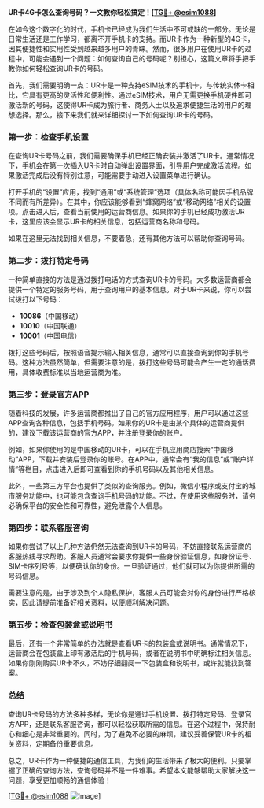 **UR卡4G卡怎么查询号码？一文教你轻松搞定！[[TG💪+ @esim1088](https://t.me/s/esim1088)]**

在如今这个数字化的时代，手机卡已经成为我们生活中不可或缺的一部分。无论是日常生活还是工作学习，都离不开手机卡的支持。而UR卡作为一种新型的4G卡，因其便捷性和实用性受到越来越多用户的青睐。然而，很多用户在使用UR卡的过程中，可能会遇到一个问题：如何查询自己的号码呢？别担心，这篇文章将手把手教你如何轻松查询UR卡的号码。

首先，我们需要明确一点：UR卡是一种支持eSIM技术的手机卡，与传统实体卡相比，它具有更高的灵活性和便利性。通过eSIM技术，用户无需更换手机硬件即可激活新的号码，这使得UR卡成为旅行者、商务人士以及追求便捷生活的用户的理想选择。那么，接下来我们就来详细探讨一下如何查询UR卡的号码。

### **第一步：检查手机设置**

在查询UR卡号码之前，我们需要确保手机已经正确安装并激活了UR卡。通常情况下，手机会在第一次插入UR卡时自动弹出设置界面，引导用户完成激活流程。如果激活完成后没有特别注意，可能需要手动进入设置菜单进行确认。

打开手机的“设置”应用，找到“通用”或“系统管理”选项（具体名称可能因手机品牌不同而有所差异）。在其中，你应该能够看到“蜂窝网络”或“移动网络”相关的设置项。点击进入后，查看当前使用的运营商信息。如果你的手机已经成功激活UR卡，这里应该会显示UR卡的相关信息，包括运营商名称和号码。

如果在这里无法找到相关信息，不要着急，还有其他方法可以帮助你查询号码。

### **第二步：拨打特定号码**

一种简单直接的方法是通过拨打电话的方式查询UR卡的号码。大多数运营商都会提供一个特定的服务号码，用于查询用户的基本信息。对于UR卡来说，你可以尝试拨打以下号码：

- **10086**（中国移动）
- **10010**（中国联通）
- **10001**（中国电信）

拨打这些号码后，按照语音提示输入相关信息，通常可以直接查询到你的手机号码。这种方法虽然简单，但需要注意的是，拨打这些号码可能会产生一定的通话费用，具体收费标准以当地运营商为准。

### **第三步：登录官方APP**

随着科技的发展，许多运营商都推出了自己的官方应用程序，用户可以通过这些APP查询各种信息，包括手机号码。如果你的UR卡是由某个具体的运营商提供的，建议下载该运营商的官方APP，并注册登录你的账户。

例如，如果你使用的是中国移动的UR卡，可以在手机应用商店搜索“中国移动”APP，下载并安装后登录你的账号。在APP中，通常会有“我的信息”或“账户详情”等栏目，点击进入后即可查看到你的手机号码以及其他相关信息。

此外，一些第三方平台也提供了类似的查询服务。例如，微信小程序或支付宝的城市服务功能中，也可能包含查询手机号码的功能。不过，在使用这些服务时，请务必确保平台的安全性和可靠性，避免泄露个人信息。

### **第四步：联系客服咨询**

如果你尝试了以上几种方法仍然无法查询到UR卡的号码，不妨直接联系运营商的客服热线寻求帮助。客服人员通常会要求你提供一些身份验证信息，如身份证号、SIM卡序列号等，以便确认你的身份。一旦验证通过，他们就可以为你提供所需的号码信息。

需要注意的是，由于涉及到个人隐私保护，客服人员可能会对你的身份进行严格核实，因此请提前准备好相关资料，以便顺利解决问题。

### **第五步：检查包装盒或说明书**

最后，还有一个非常简单的办法就是查看UR卡的包装盒或说明书。通常情况下，运营商会在包装盒上印有激活后的手机号码，或者在说明书中明确标注相关信息。如果你刚刚购买UR卡不久，不妨仔细翻阅一下包装盒和说明书，或许就能找到答案。

### **总结**

查询UR卡号码的方法多种多样，无论你是通过手机设置、拨打特定号码、登录官方APP，还是联系客服咨询，都可以轻松获取所需的信息。在这个过程中，保持耐心和细心是非常重要的。同时，为了避免不必要的麻烦，建议妥善保管UR卡的相关资料，定期备份重要信息。

总之，UR卡作为一种便捷的通信工具，为我们的生活带来了极大的便利。只要掌握了正确的查询方法，查询号码并不是一件难事。希望本文能够帮助大家解决这一问题，享受更加顺畅的通信体验！

[[TG💪+ @esim1088](https://t.me/s/esim1088) ![Image](https://i.postimg.cc/4NQfJmqS/Snipaste-2025-05-13-00-14-12.png)]
